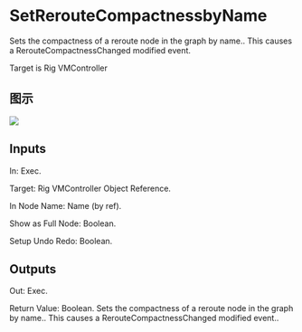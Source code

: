 # SetRerouteCompactnessbyName

Sets the compactness of a reroute node in the graph by name.. This causes a RerouteCompactnessChanged modified event.

Target is Rig VMController

## 图示

![]($-20221218-20440134.png)

## Inputs

In: Exec.

Target: Rig VMController Object Reference.

In Node Name: Name (by ref).

Show as Full Node: Boolean.

Setup Undo Redo: Boolean.  

## Outputs

Out: Exec.

Return Value: Boolean. Sets the compactness of a reroute node in the graph by name.. This causes a RerouteCompactnessChanged modified event..

